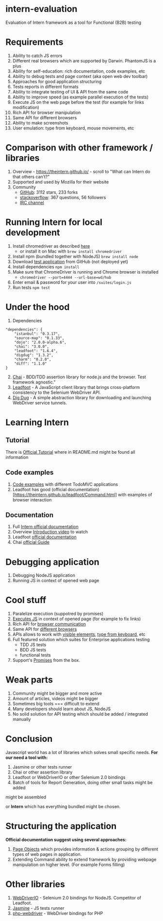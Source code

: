 # intern-evaluation
Evaluation of Intern framework as a tool for Functional (B2B) testing

# Requirements
1. Ability to catch JS errors
2. Different real browsers which are supported by Darwin. PhantomJS is a plus
3. Ability for self-education: rich documentation, code examples, etc
4. Ability to debug tests and page context (aka open web dev toolbar)
5. Approaches for good application structuring
6. Tests reports in different formats
7. Ability to integrate testing of UI & API from the same code
8. Ability to improve speed (as example parallel execution of the tests)
9. Execute JS on the web page before the test (for example for links modification)
10. Rich API for browser manipulation
11. Same API for different browsers
12. Ability to make screenshots
13. User emulation: type from keyboard, mouse movements, etc


# Comparison with other framework / libraries
1. Overview - https://theintern.github.io/ - scroll to "What can Intern do that others can’t?"
2. Supported and used by Mozilla for their website
3. Community
   * [GitHub](https://github.com/theintern/intern): 3112 stars, 233 forks
   * [stackoverflow](http://stackoverflow.com/questions/tagged/intern): 367 questions, 56 followers
   * [IRC channel](irc://irc.freenode.net/intern)

# Running Intern for local development
1. Install chromedriver as described [here](https://theintern.github.io/intern/#local-selenium)
   * or install it on Mac with ```brew install chromedriver```
2. Install npm (bundled together with NodeJS) ```brew install node```
3. Download [test application](https://github.com/OleksandrGolub/intern-evaluation) from GitHub (not deployed yet)
4. Install dependencies ```npm install``` 
5. Make sure that ChromeDriver is running and Chrome browser is installed
   - ```chromedriver --port=4444 --url-base=wd/hub```
6. Enter email & password for your user into ```/suites/login.js```
7. Run tests ```npm test```

# Under the hood
1. Dependencies
```
"dependencies": {
    "istanbul": "0.3.17",
    "source-map": "0.1.33",
    "dojo": "2.0.0-alpha.6",
    "chai": "3.0.0",
    "leadfoot": "1.6.4",
    "digdug": "1.3.2",
    "charm": "0.2.0",
    "diff": "1.1.0"
}
```
2. [Chai](http://chaijs.com) - BDD/TDD assertion library for node.js and the browser. Test framework agnostic."
3. [Leadfoot](http://github.com/theintern/leadfoot) - A JavaScript client library that brings cross-platform consistency to the Selenium WebDriver API.
4. [Dig Dug](https://github.com/theintern/digdug) - A simple abstraction library for downloading and launching WebDriver service tunnels.

# Learning Intern
## Tutorial
There is [Official Tutorial](https://github.com/theintern/intern-tutorial) where in README.md might be found all information
## Code examples
1. [Code examples](https://github.com/theintern/intern-examples) with different TodoMVC applications
2. Leadfoot has good (official documentation)[https://theintern.github.io/leadfoot/Command.html] with examples of browser interaction
## Documentation
1. Full [Intern official documentation](https://theintern.github.io/intern/)
2. Overview [Introduction video](https://www.youtube.com/watch?v=_KFjuEKLqDA) to watch
3. Leadfoot [official documentation](https://theintern.github.io/leadfoot/)
4. Chai [official Guide](http://chaijs.com/guide/)

# Debugging application
1. Debugging NodeJS application
2. Running JS in context of opened web page

# Cool stuff
1. Paralelize execution (suppotred by promises)
2. [Executes JS](https://theintern.github.io/leadfoot/Command.html#execute) in context of opened page (for example to fix links)
3. Rich API for [browser communication](https://theintern.github.io/leadfoot/Command.html#methods)
4. Same API for [different browsers](https://theintern.github.io/leadfoot/index.html)
5. APIs allows to work with [visible elements](https://theintern.github.io/leadfoot/Command.html#findDisplayed), [type from keyboard](https://theintern.github.io/leadfoot/Command.html#type), etc
6. Full featured solution which suites for Enterprise applications testing
   - TDD JS tests
   - BDD JS tests
   - functional tests
7. Support's [Promises](https://www.promisejs.org/) from the box.

# Weak parts
1. Community might be bigger and more active
2. Amount of articles, videos might be bigger
3. Sometimes big tools === difficult to extend
4. Many developers should learn about JS, NodeJS
5. No solid solution for API testing which should be added / integrated manually

# Conclusion
Javascript world has a lot of libraries which solves small specific needs. 
**For our need a tool with:**

1. Jasmine or other tests runner
2. Chai or other assertion library
3. Leadfoot or WebDriverIO or other Selenium 2.0 bindings 
4. Batch of tools for Report Generation, doing other small tasks might be added

might be assembled 

or **Intern** which has everything bundled might be chosen.


# Structuring the application
**Official documentation suggest using several approaches:**

 1. [Page Objects](https://theintern.github.io/intern/#page-objects) which provides information & actions grouping by different types of web pages in application. 
 2. Extending Command ability to extend framework by providing webpage manipulation on higher level. (For example Forms filling)

# Other libraries
1. [WebDriverIO](http://webdriver.io/) - Selenium 2.0 bindings for NodeJS. Competitor of Leadfoot.
2. [Jasmine](http://jasmine.github.io/) - JS tests runner
3. [php-webdriver](https://github.com/facebook/php-webdriver) - WebDriver bindings for PHP